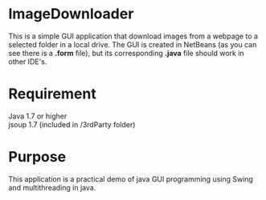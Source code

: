 ImageDownloader
=====================================
This is a simple GUI application that download images from a webpage to a selected folder in a local drive. The GUI is created in NetBeans (as you can see there is a **.form** file), but its corresponding **.java** file should work in other IDE's.

Requirement
============================
Java 1.7 or higher   
jsoup 1.7 (included in /3rdParty folder)  

Purpose
============================
This application is a practical demo of java GUI programming using Swing and multithreading in java.